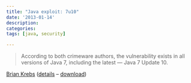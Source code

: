 ```yaml
---
title: "Java exploit: 7u10"
date: '2013-01-14'
description:
categories:
tags: [java, security]

---
```


>According to both crimeware authors, the vulnerability exists in all versions of Java 7, including the latest — Java 7 Update 10.

[Brian Krebs](http://krebsonsecurity.com/2013/01/zero-day-java-exploit-debuts-in-crimeware/)
([details](http://krebsonsecurity.com/2013/01/what-you-need-to-know-about-the-java-exploit/) &ndash; [download](http://www.oracle.com/technetwork/java/javase/downloads/index.html))
